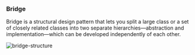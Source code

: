 ### Bridge
Bridge is a structural design pattern that lets you split a large class or a set of closely related classes into two separate hierarchies—abstraction and implementation—which can be developed independently of each other.

![bridge-structure](assets/structural/bridge-structure.png)

